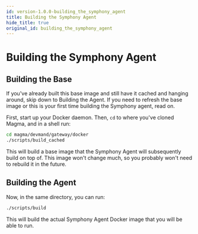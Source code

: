 ```yaml
---
id: version-1.0.0-building_the_symphony_agent
title: Building the Symphony Agent
hide_title: true
original_id: building_the_symphony_agent
---
```

# Building the Symphony Agent

## Building the Base
If you've already built this base image and still have it cached and hanging around, skip down to Building the Agent. If you need to refresh the base image or this is your first time building the Symphony agent, read on.

First, start up your Docker daemon. Then, `cd` to where you've cloned Magma, and in a shell run:

```bash
cd magma/devmand/gateway/docker
./scripts/build_cached
```

This will build a base image that the Symphony Agent will subsequently build on top of. This image won't change much, so you probably won't need to rebuild it in the future.

## Building the Agent
Now, in the same directory, you can run:

```bash
./scripts/build
```

This will build the actual Symphony Agent Docker image that you will be able to run.
